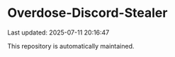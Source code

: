 # Overdose-Discord-Stealer

Last updated: 2025-07-11 20:16:47

This repository is automatically maintained.

